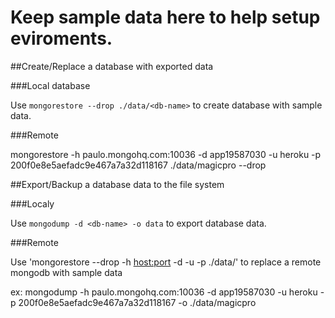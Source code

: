 # Keep sample data here to help setup eviroments.


##Create/Replace a database with exported data


###Local database

Use `mongorestore --drop ./data/<db-name>` to create database with sample data.

###Remote

mongorestore -h paulo.mongohq.com:10036 -d app19587030 -u heroku -p 200f0e8e5aefadc9e467a7a32d118167 ./data/magicpro --drop


##Export/Backup a database data to the file system


###Localy

Use `mongodump -d <db-name> -o data` to export database data.


###Remote


Use 'mongorestore --drop -h <host:port> -d <db-name> -u <username> -p <password> ./data/<bd-name>' to replace a remote mongodb with sample data

ex: 
mongodump -h paulo.mongohq.com:10036 -d app19587030 -u heroku -p 200f0e8e5aefadc9e467a7a32d118167 -o ./data/magicpro



